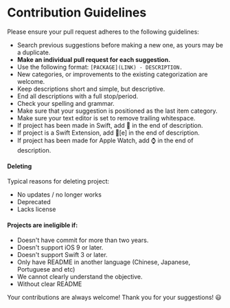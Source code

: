 # Contribution Guidelines

Please ensure your pull request adheres to the following guidelines:

- Search previous suggestions before making a new one, as yours may be a duplicate.
- **Make an individual pull request for each suggestion.**
- Use the following format: `[PACKAGE](LINK) - DESCRIPTION.`
- New categories, or improvements to the existing categorization are welcome.
- Keep descriptions short and simple, but descriptive.
- End all descriptions with a full stop/period.
- Check your spelling and grammar.
- Make sure that your suggestion is positioned as the last item category.
- Make sure your text editor is set to remove trailing whitespace.
- If project has been made in Swift, add :large_orange_diamond: in the end of description.
- If project is a Swift Extension, add :large_orange_diamond:[e] in the end of description.
- If project has been made for Apple Watch, add ⌚ in the end of description.

#### Deleting 

Typical reasons for deleting project:

- No updates / no longer works
- Deprecated
- Lacks license

#### Projects are ineligible if:
- Doesn't have commit for more than two years.
- Doesn't support iOS 9 or later.
- Doesn't support Swift 3 or later.
- Only have README in another language (Chinese, Japanese, Portuguese and etc)
- We cannot clearly understand the objective.
- Without clear README

Your contributions are always welcome!  Thank you for your suggestions! :smiley:
